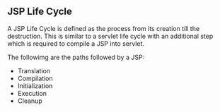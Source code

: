 ## JSP Life Cycle


A JSP Life Cycle is defined as the process from its creation till the destruction. This is similar to a servlet life cycle with an additional step which is required to compile a JSP into servlet.

The followimg are the paths followed by a JSP:
- Translation
- Compilation
- Initialization
- Execution 
- Cleanup

